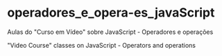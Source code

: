 # operadores_e_opera-es_javaScript
Aulas do "Curso em Vídeo" sobre JavaScript - Operadores e operações

"Video Course" classes on JavaScript - Operators and operations
